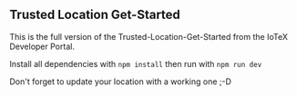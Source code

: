 ## Trusted Location Get-Started

This is the full version of the Trusted-Location-Get-Started from the IoTeX Developer Portal.

Install all dependencies with `npm install` then run with `npm run dev`

Don't forget to update your location with a working one ;-D